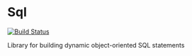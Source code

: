 # Sql

[![Build Status](https://travis-ci.org/dasuos/Sql.svg?branch=master)](https://travis-ci.org/dasuos/Sql)

Library for building dynamic object-oriented SQL statements